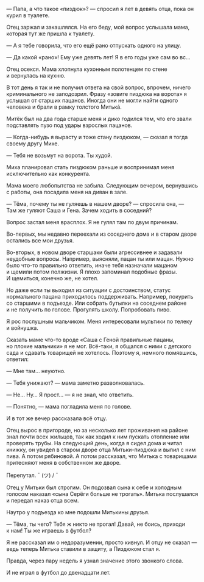 — Папа, а что такое «пиздюк»? — спросил я лет в девять отца, пока он курил в туалете.

Отец заржал и закашлялся. На его беду, мой вопрос услышала мама, которая тут же пришла к туалету.

— А я тебе говорила, что его ещё рано отпускать одного на улицу.

— Да какой «рано»! Ему уже девять лет! Я в его годы уже сам во вс…

Отец осекся. Мама хлопнула кухонным полотенцем по стене и вернулась на кухню.

В тот день я так и не получил ответа на свой вопрос, впрочем, ничего криминального не заподозрил. Фразу «зовите пиздюка на ворота» я услышал от старших пацанов. Иногда они не могли найти одного человека и брали в рамку толстого Митькá.

Митёк был на два года старше меня и дико годился тем, что его звали подставлять пузо под удары взрослых пацанов.

— Когда-нибудь я вырасту и тоже стану пиздюком, — сказал я тогда своему другу Михе.

— Тебя не возьмут на ворота. Ты худой.

Миха планировал стать пиздюком раньше и воспринимал меня исключительно как конкурента.

Мама моего любопытства не забыла. Следующим вечером, вернувшись с работы, она посадила меня на диван в зале.

— Тёма, почему ты не гуляешь в нашем дворе? — спросила она, — Там же гуляют Саша и Гена. Зачем ходить в соседний?

Вопрос застал меня врасплох. Я не гулял там по двум причинам.

Во-первых, мы недавно переехали из соседнего дома и в старом дворе остались все мои друзья.

Во-вторых, в новом дворе старшаки были агрессивнее и задавали неудобные вопросы. Например, выясняли, пацан ты или мацан. Нужно было что-то правильно ответить, иначе тебя назначали мацаном и щемили потом полжизни. Я плохо запоминал подобные фразы. И щемиться, конечно же, не хотел.

Но даже если ты выходил из ситуации с достоинством, статус нормального пацана приходилось поддерживать. Например, покурить со старшими в подъезде. Или собрать бутылки на соседнем районе и не получить по голове. Прогулять школу. Попробовать пиво.

Я рос послушным мальчиком. Меня интересовали мультики по телеку и войнушка.

Сказать маме что-то вроде «Саша с Геной правильные пацаны, но плохие мальчики» я не мог. Всё-таки, я общался с ними с детского сада и сдавать товарищей не хотелось. Поэтому я, немного помявшись, ответил:

— Мне там… неуютно.

— Тебя унижают? — мама заметно разволновалась.

— Не… Ну… Я прост… — я не знал, что ответить.

— Понятно, — мама погладила меня по голове.

И в тот же вечер рассказала всё отцу.

Отец вырос в пригороде, но за несколько лет проживания на районе знал почти всех жильцов, так как ходил к ним пускать отопление или проверять трубы. На следующий день, когда я сидел дома и читал книжку, он увидел в старом дворе отца Митьки-пиздюка и выпил с ним пива. А потом рябиновой. А потом рассказал, что Митька с товарищами притесняют меня в собственном же дворе.

Перепутал. ¯ (ツ) / ¯

Отец у Митьки был строгим. Он подозвал сына к себе и холодным голосом наказал «сына Серёги больше не трогать». Митька послушался и передал наказ отца всем.

Наутро у подъезда ко мне подошли Митькины друзья.

— Тёма, ты чего? Тебя ж никто не трогал! Давай, не боись, приходи к нам! Ты же играешь в футбол?

Я не рассказал им о недоразумении, просто кивнул. И отцу не сказал — ведь теперь Митька ставили в защиту, а Пиздюком стал я.

Правда, через пару недель я узнал значение этого звонкого слова.

И не играл в футбол до двенадцати лет.